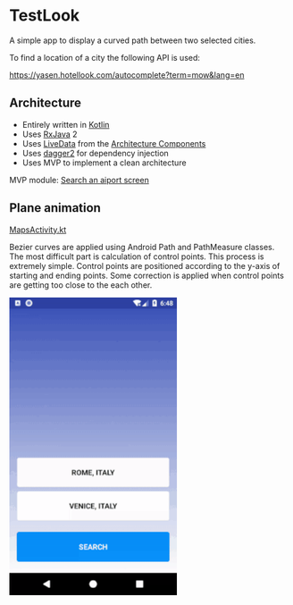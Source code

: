 # TestLook
A simple app to display a curved path between two selected cities. 

To find a location of a city the following API is used:

https://yasen.hotellook.com/autocomplete?term=mow&lang=en

## Architecture
 * Entirely written in [Kotlin](https://kotlinlang.org/)
 * Uses [RxJava](https://github.com/ReactiveX/RxJava) 2
 * Uses [LiveData](https://developer.android.com/topic/libraries/architecture/livedata.html) from the [Architecture Components](https://developer.android.com/topic/libraries/architecture/)
 * Uses [dagger2](https://google.github.io/dagger/android.html) for dependency injection
 * Uses MVP to implement a clean architecture

MVP module: [Search an aiport screen](https://github.com/shuhart/TestLook/tree/master/app/src/main/java/com/shuhart/testlook/modules/flight/search/airport)

## Plane animation
[MapsActivity.kt](https://github.com/shuhart/TestLook/blob/master/app/src/main/java/com/shuhart/testlook/modules/flight/search/map/MapsActivity.kt)

Bezier curves are applied using Android Path and PathMeasure classes. The most difficult part is calculation of control points. This process is extremely simple. Control points are positioned according to the y-axis of starting and ending points. Some correction is applied when control points are getting too close to the each other.

<img src="/images/demo.gif" alt="Sample" width="300px" />
